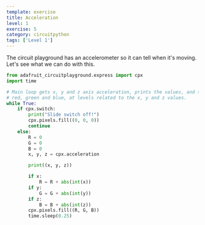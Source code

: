 ```yaml
---
template: exercise
title: Acceleration
level: 1
exercise: 5
category: circuitpython
tags: ['Level 1']
---
```


The circuit playground has an accelerometer so it can tell when it's moving. Let's see what we can do with this.

```python
from adafruit_circuitplayground.express import cpx
import time

# Main loop gets x, y and z axis acceleration, prints the values, and turns on
# red, green and blue, at levels related to the x, y and z values.
while True:
    if cpx.switch:
        print("Slide switch off!")
        cpx.pixels.fill((0, 0, 0))
        continue
    else:
        R = 0
        G = 0
        B = 0
        x, y, z = cpx.acceleration

        print((x, y, z))

        if x:
            R = R + abs(int(x))
        if y:
            G = G + abs(int(y))
        if z:
            B = B + abs(int(z))
        cpx.pixels.fill((R, G, B))
        time.sleep(0.25)
```
